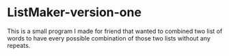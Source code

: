 # ListMaker-version-one
This is a small program I made for friend that wanted to combined two list of words to have every possible combination of those two lists without any repeats.
